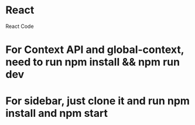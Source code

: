 # React
React Code

# For Context API and global-context, need to run npm install && npm run dev
# For sidebar, just clone it and run npm install and npm start